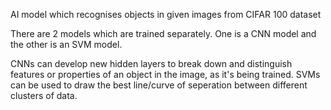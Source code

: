 AI model which recognises objects in given images from CIFAR 100 dataset

There are 2 models which are trained separately.
One is a CNN model and the other is an SVM model.

CNNs can develop new hidden layers to break down and distinguish features or properties of an object in the image, as it's being trained.
SVMs can be used to draw the best line/curve of seperation between different clusters of data.

